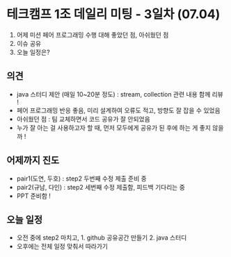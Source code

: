테크캠프 1조 데일리 미팅 - 3일차 (07.04)
=============
1. 어제 미션 페어 프로그래밍 수행 대해 좋았던 점, 아쉬웠던 점
2. 이슈 공유
3. 오늘 일정은?

의견
-------------
* java 스터디 제안 (매일 10~20분 정도) : stream, collection 관련 내용 함께 리뷰 !
* 페어 프로그래밍 반응 좋음, 미리 설계하여 오류도 적고, 방향도 잘 잡을 수 있었음
* 아쉬웠던 점 : 팀 교체하면서 코드 공유가 잘 안되었음
* 누가 잘 아는 걸 사용하고자 할 때, 먼저 모두에게 공유가 된 후에 하는 게 좋지 않을까 !

어제까지 진도
-------------
* pair1(도연, 두호) : step2 두번째 수정 제출 준비 중
* pair2(규남, 다인) : step2 세번째 수정 제출함, 피드백 기다리는 중
* PPT 준비함 !

오늘 일정
-------------
* 오전 중에 step2 마치고, 1. github 공유공간 만들기 2. java 스터디
* 오후에는 전체 일정 맞춰서 따라가기
